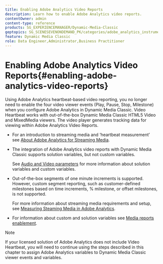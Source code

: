 ```yaml
---
title: Enabling Adobe Analytics Video Reports
description: Learn how to enable Adobe Analytics video reports.
contentOwner: admin
content-type: reference
products: SG_EXPERIENCEMANAGER/Dynamic-Media-Classic
geptopics: SG_SCENESEVENONDEMAND_PK/categories/adobe_analytics_instrumentation_kit
feature: Dynamic Media Classic
role: Data Engineer,Administrator,Business Practitioner
---
```


# Enabling Adobe Analytics Video Reports{#enabling-adobe-analytics-video-reports}

Using Adobe Analytics heartbeat-based video reporting, you no longer need to enable the four video viewer events (Play, Pause, Stop, Milestone) when you configure Adobe Analytics in Dynamic Media Classic. Video Heartbeat works with out-of-the-box Dynamic Media Classic HTML5 Video and MixedMedia viewers. The video player generates tracking data for viewing within Adobe Analytics Video Reports.

* For an introduction to streaming media and ‘heartbeat measurement’ see [About Adobe Analytics for Streaming Media](https://experienceleague.adobe.com/docs/media-analytics/using/media-overview.html#about-adobe-analytics-for-streaming-media).

* The integration of Adobe Analytics video reports with Dynamic Media Classic supports solution variables, but not custom variables.

  See [Audio and Video parameters](https://experienceleague.adobe.com/docs/media-analytics/using/metrics-and-metadata/audio-video-parameters.html#metrics-and-metadata) for more information about solution variables and custom variables.

* Out-of-the-box segments of one minute increments is supported. However, custom segment reporting, such as customer-defined milestones based on time increments, % milestone, or offset milestones, is not supported.

  For more information about streaming media requirements and setup, see [Measuring Steaming Media in Adobe Analytics](https://experienceleague.adobe.com/docs/media-analytics/using/media-overview.html).

* For information about custom and solution variables see [Media reports enablement](https://experienceleague.adobe.com/docs/media-analytics/using/media-reports/media-reports-enable.html?lang=en#media-reports).

>[!NOTE]
>
>If your licensed solution of Adobe Analytics does not include Video Heartbeat, you will need to continue using the steps described in this chapter to assign Adobe Analytics variables to Dynamic Media Classic viewer events and variables.

